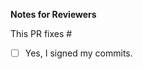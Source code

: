**Notes for Reviewers**

This PR fixes #



- [ ] Yes, I signed my commits.
 

<!--
Thank you for contributing to Meshmap! 

Contributing Conventions:

1. Include descriptive PR titles with [<component-name>] prepended.
2. Build and test your changes before submitting a PR. 
3. Sign your commits

By following the community's contribution conventions upfront, the review process will 
be accelerated and your PR merged more quickly.
-->